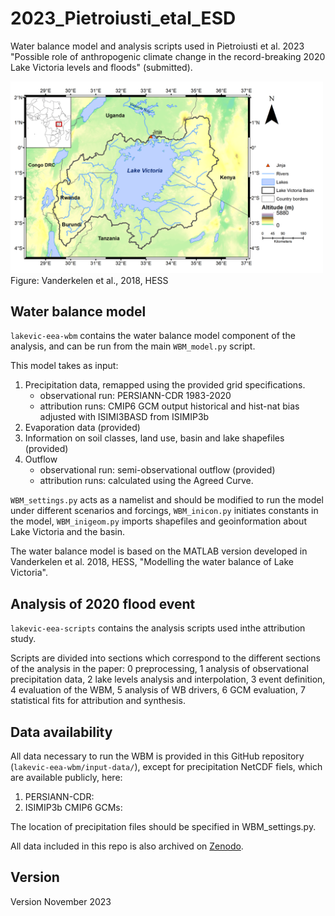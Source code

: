 # 2023_Pietroiusti_etal_ESD

 Water balance model and analysis scripts used in Pietroiusti et al. 2023 "Possible role of anthropogenic climate change in the record-breaking 2020 Lake Victoria levels and floods" (submitted).

<img src=/lakevic-eea-wbm/input_data/shapefiles/fig01.png alt="drawing" width="500" ALIGN=”left” />
Figure: Vanderkelen et al., 2018, HESS

## Water balance model

`lakevic-eea-wbm` contains the water balance model component of the analysis, and can be run from the main `WBM_model.py` script. 

This model takes as input:
1. Precipitation data, remapped using the provided grid specifications. 
    - observational run: PERSIANN-CDR 1983-2020
    - attribution runs: CMIP6 GCM output historical and hist-nat bias adjusted with ISIMI3BASD from ISIMIP3b
2. Evaporation data (provided) 
3. Information on soil classes, land use, basin and lake shapefiles (provided)
4. Outflow
    - observational run: semi-observational outflow (provided)
    - attribution runs: calculated using the Agreed Curve. 

`WBM_settings.py` acts as a namelist and should be modified to run the model under different scenarios and forcings, `WBM_inicon.py` initiates constants in the model, `WBM_inigeom.py` imports shapefiles and geoinformation about Lake Victoria and the basin.

The water balance model is based on the MATLAB version developed in Vanderkelen et al. 2018, HESS, "Modelling the water balance of Lake Victoria".

## Analysis of 2020 flood event

`lakevic-eea-scripts` contains the analysis scripts used inthe attribution study. 

Scripts are divided into sections which correspond to the different sections of the analysis in the paper: 0 preprocessing, 1 analysis of observational precipitation data, 2 lake levels analysis and interpolation, 3 event definition, 4 evaluation of the WBM, 5 analysis of WB drivers, 6 GCM evaluation, 7 statistical fits for attribution and synthesis. 

## Data availability 

All data necessary to run the WBM is provided in this GitHub repository (`lakevic-eea-wbm/input-data/`), except for precipitation NetCDF fiels, which are available publicly, here:
1. PERSIANN-CDR:
2. ISIMIP3b CMIP6 GCMs: 

The location of precipitation files should be specified in WBM_settings.py. 

All data included in this repo is also archived on  [Zenodo](https://zenodo.org/record/8233523).

## Version
Version November 2023
